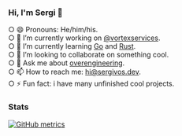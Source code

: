 ### Hi, I'm Sergi 👋
○ 😄 Pronouns: He/him/his.  
○ 🔭 I’m currently working on [@vortexservices](https://github.com/vortexservices).  
○ 🌱 I’m currently learning [Go](https://golang.org/) and [Rust](https://www.rust-lang.org/).  
○ 👯 I’m looking to collaborate on something cool.  
○ 💬 Ask me about [overengineering](https://en.wikipedia.org/wiki/Overengineering).  
○ 📫 How to reach me: [hi@sergivos.dev](mailto://hi@sergivos.dev).  
○ ⚡ Fun fact: i have many unfinished cool projects.  
<!-- - 🤔 I’m looking for help with ... -->

### Stats

[![GitHub metrics](https://metrics.lecoq.io/sergivb01?languages=1&pagespeed=1&isocalendar=1&followup=1)](https://github.com/lowlighter/metrics)
